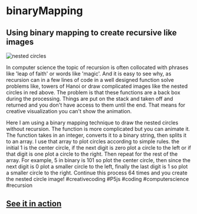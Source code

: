 # binaryMapping
## Using binary mapping to create recursive like images

![nested circles](/github.com/greggelong/binaryMapping/blob/master/Firefox_Screenshot_2020-06-25T20-53-27.956Z.png)

In computer science the topic of recursion is often collocated with phrases like 'leap of faith' or words like 'magic'. And it is easy to see why, as recursion can in a few lines of code in a well designed function solve problems like, towers of Hanoi or draw complicated images like the nested circles in red above. The problem is that these functions are a back box during the processing. Things are put on the stack and taken off and returned and you don't have access to them until the end. That means for creative visualization you can't show the animation.

Here I am using a binary mapping technique to draw the nested circles without recursion. The function is more complicated but you can animate it. The function takes in an integer, converts it to a binary string, then splits it to an array. I use that array to plot circles according to simple rules. the initial 1 is the center circle, if the next digit is zero plot a circle to the left or if that digit is one plot a circle to the right. Then repeat for the rest of the array. For example, 5 in binary is 101 so plot the center circle, then since the next digit is 0 plot a smaller circle to the left, finally the last digit is 1 so plot a smaller circle to the right. Continue this process 64 times and you create the nested circle image! #creativecoding #P5js #coding #computerscience #recursion

## [See it in action](https://editor.p5js.org/greggelong/present/yXtB7pCrh)
